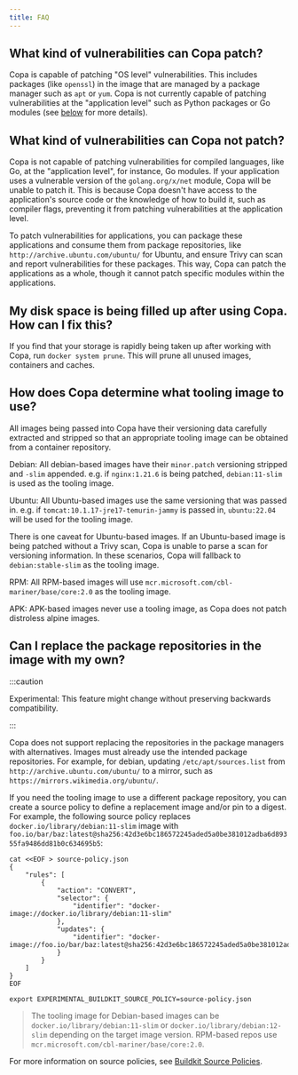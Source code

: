 ```yaml
---
title: FAQ
---
```


## What kind of vulnerabilities can Copa patch?

Copa is capable of patching "OS level" vulnerabilities. This includes packages (like `openssl`) in the image that are managed by a package manager such as `apt` or `yum`. Copa is not currently capable of patching vulnerabilities at the "application level" such as Python packages or Go modules (see [below](#what-kind-of-vulnerabilities-can-copa-not-patch) for more details).


## What kind of vulnerabilities can Copa not patch?

Copa is not capable of patching vulnerabilities for compiled languages, like Go, at the "application level", for instance, Go modules. If your application uses a vulnerable version of the `golang.org/x/net` module, Copa will be unable to patch it. This is because Copa doesn't have access to the application's source code or the knowledge of how to build it, such as compiler flags, preventing it from patching vulnerabilities at the application level.

To patch vulnerabilities for applications, you can package these applications and consume them from package repositories, like `http://archive.ubuntu.com/ubuntu/` for Ubuntu, and ensure Trivy can scan and report vulnerabilities for these packages. This way, Copa can patch the applications as a whole, though it cannot patch specific modules within the applications.

## My disk space is being filled up after using Copa. How can I fix this?

If you find that your storage is rapidly being taken up after working with Copa, run `docker system prune`. This will prune all unused images, containers and caches. 

## How does Copa determine what tooling image to use?

All images being passed into Copa have their versioning data carefully extracted and stripped so that an appropriate tooling image can be obtained from a container repository.

Debian: All debian-based images have their `minor.patch` versioning stripped and `-slim` appended. e.g. if `nginx:1.21.6` is being patched, `debian:11-slim` is used as the tooling image.

Ubuntu: All Ubuntu-based images use the same versioning that was passed in. e.g. if `tomcat:10.1.17-jre17-temurin-jammy` is passed in, `ubuntu:22.04` will be used for the tooling image.

There is one caveat for Ubuntu-based images. If an Ubuntu-based image is being patched without a Trivy scan, Copa is unable to parse a scan for versioning information. In these scenarios, Copa will fallback to `debian:stable-slim` as the tooling image.

RPM: All RPM-based images will use `mcr.microsoft.com/cbl-mariner/base/core:2.0` as the tooling image.

APK: APK-based images never use a tooling image, as Copa does not patch distroless alpine images.

## Can I replace the package repositories in the image with my own?

:::caution

Experimental: This feature might change without preserving backwards compatibility.

:::

Copa does not support replacing the repositories in the package managers with alternatives. Images must already use the intended package repositories. For example, for debian, updating `/etc/apt/sources.list` from `http://archive.ubuntu.com/ubuntu/` to a mirror, such as `https://mirrors.wikimedia.org/ubuntu/`.

If you need the tooling image to use a different package repository, you can create a source policy to define a replacement image and/or pin to a digest. For example, the following source policy replaces `docker.io/library/debian:11-slim` image with `foo.io/bar/baz:latest@sha256:42d3e6bc186572245aded5a0be381012adba6d89355fa9486dd81b0c634695b5`:

```shell
cat <<EOF > source-policy.json
{
    "rules": [
        {
            "action": "CONVERT",
            "selector": {
                "identifier": "docker-image://docker.io/library/debian:11-slim"
            },
            "updates": {
                "identifier": "docker-image://foo.io/bar/baz:latest@sha256:42d3e6bc186572245aded5a0be381012adba6d89355fa9486dd81b0c634695b5"
            }
        }
    ]
}
EOF

export EXPERIMENTAL_BUILDKIT_SOURCE_POLICY=source-policy.json
```

> The tooling image for Debian-based images can be `docker.io/library/debian:11-slim` or `docker.io/library/debian:12-slim` depending on the target image version. RPM-based repos use `mcr.microsoft.com/cbl-mariner/base/core:2.0`.

For more information on source policies, see [Buildkit Source Policies](https://docs.docker.com/build/building/env-vars/#experimental_buildkit_source_policy).
